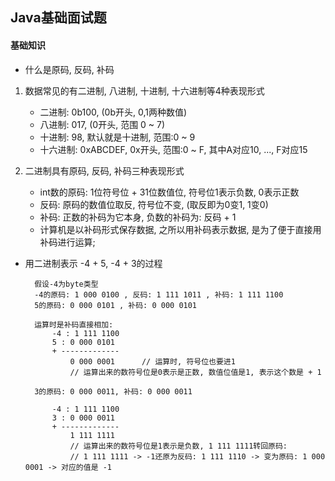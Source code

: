 ## Java基础面试题

#### 基础知识

* 什么是原码, 反码, 补码

1. 数据常见的有二进制, 八进制, 十进制, 十六进制等4种表现形式
	* 二进制: 0b100, (0b开头, 0,1两种数值)
	* 八进制: 017, (0开头, 范围 0 ~ 7)
	* 十进制: 98, 默认就是十进制, 范围:0 ~ 9
	* 十六进制: 0xABCDEF, 0x开头, 范围:0 ~ F, 其中A对应10, ..., F对应15
	
2. 二进制具有原码, 反码, 补码三种表现形式
	* int数的原码: 1位符号位 + 31位数值位, 符号位1表示负数, 0表示正数
	* 反码: 原码的数值位取反, 符号位不变, (取反即为0变1, 1变0)
	* 补码: 正数的补码为它本身, 负数的补码为: 反码 + 1
	* 计算机是以补码形式保存数据, 之所以用补码表示数据, 是为了便于直接用补码进行运算;

* 用二进制表示 -4 + 5, -4 + 3的过程
		
		假设-4为byte类型
		-4的原码: 1 000 0100 , 反码: 1 111 1011 , 补码: 1 111 1100
		5的原码: 0 000 0101 , 补码: 0 000 0101
		
		运算时是补码直接相加: 
			-4 : 1 111 1100
			5 : 0 000 0101
			+ -------------
				0 000 0001		// 运算时, 符号位也要进1
				// 运算出来的数符号位是0表示是正数, 数值位值是1, 表示这个数是 + 1
		
		3的原码: 0 000 0011, 补码: 0 000 0011
		
			-4 : 1 111 1100
			3 : 0 000 0011
			+ -------------
				1 111 1111		
				// 运算出来的数符号位是1表示是负数, 1 111 1111转回原码:
				// 1 111 1111 -> -1还原为反码: 1 111 1110 -> 变为原码: 1 000 0001 -> 对应的值是 -1